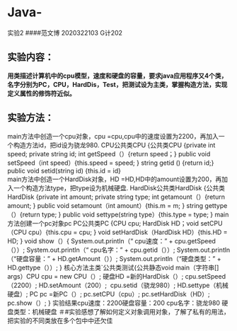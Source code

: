 # Java-
实验2
 ####范文博 2020322103 G计202
## 实验内容：
**用类描述计算机中的cpu模型，速度和硬盘的容量，要求java应用程序又4个类，名字分别为PC，CPU，HardDis，Test，把测试设为主类，掌握构造方法，实现定义属性的修饰符近似。**
## 实验方法：
main方法中创造一个cpu对象，cpu =cpu,cpu中的速度设置为2200，再加入一个构造方法id，把id设为骁龙980.
CPU公共类CPU {公共类CPU {private int speed;
                         private string  id;
                         int getSpeed（）{return speed；} 
                         public void setSpeed（int speed）{this.speed = speed; }
                         string getid () {return id;} 
                         public void setid(string id) {this.id = id}           
main方法中创造一个HardDisk对象，HD =HD,HD中的amount设置为200，再加入一个构造方法type，把type设为机械硬盘.
HardDisk公共类HardDisk {公共类HardDisk {private int amount; 
                                        private string type; 
                                        int getamount（）{return amount; } 
                                        public void setamount（int amount）{this.m = m; }
                                         string gettype（）{return type; } 
                                        public void settype(string type）{this.type = type; }
 main 方法创建一个pc对象pc
 PC公共类PC {CPU cpu; HardDisk HD；void setCPU（CPU cpu）{this.cpu = cpu; } 
                                  void setHardDisk（HardDisk HD）{this.HD = HD; } 
                                  void show（）{
                                  System.out.println（“ cpu速度：” + cpu.getSpeed（））; 
                                  System.out.println（“ cpu名字：” + cpu.getid（））; 
                                  System.out.println（“硬盘容量：” + HD.getAmount（））;
                                  System.out.println（“硬盘类型：” + HD.gettype（））;
}
核心方法主类`公共类测试{公共静态void main（字符串[] args）CPU cpu = new CPU（）; 硬盘HD =新的HardDisk（）;
                                                      cpu.setSpeed（2200）; HD.setAmount（200）; 
                                                      cpu.setid（骁龙980）; HD.settype（机械硬盘）; 
                                                      PC pc =新PC（）;
                                                      pc.setCPU（cpu）; pc.setHardDisk（HD）; 
                                                      pc.show（）;
                                                      }
                                                      实验结果cpu速度：2200硬盘容量：200 cpu名字：骁龙980 硬盘类型：机械硬盘 
                                                      ＃#实验感想了解如何定义对象调用对象，了解了私有的用法，把实验的不同类放在多个包中中还欠佳
